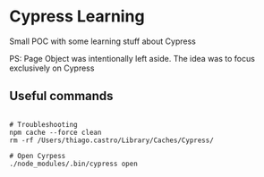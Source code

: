 # Cypress Learning

Small POC with some learning stuff about Cypress

PS: Page Object was intentionally left aside. The idea was to focus exclusively on Cypress

## Useful commands

```sheel

# Troubleshooting
npm cache --force clean
rm -rf /Users/thiago.castro/Library/Caches/Cypress/

# Open Cyrpess
./node_modules/.bin/cypress open
```